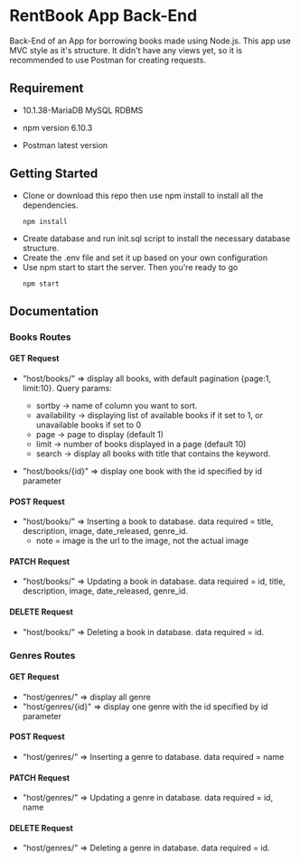 # RentBook App Back-End

Back-End of an App for borrowing books made using Node.js. This app use MVC style as it's structure. It didn't have any views yet, so it is recommended to use Postman for creating requests.


## Requirement

- 10.1.38-MariaDB MySQL RDBMS

- npm version 6.10.3

- Postman latest version


## Getting Started

 - Clone or download this repo then use npm install to install all the dependencies.
	```
	npm install
	```
 - Create database and run init.sql script to install the necessary database structure. 
 - Create the .env file and set it up based on your own configuration 
 - Use npm start to start the server. Then you're ready to go
	```
	npm start
	```
## Documentation

### Books Routes

#### GET Request

 - "host/books/" => display all books, with default pagination {page:1, limit:10}. Query params:
	- sortby -> name of column you want to sort. 
	- availability -> displaying list of available books if it set to 1, or unavailable books if set to 0
	- page -> page to display (default 1)
	- limit -> number of books displayed in a page (default 10)
	- search -> display all books with title that contains the keyword.

 - "host/books/{id}" => display one book with the id specified by id parameter


#### POST Request

 - "host/books/" => Inserting a book to database. data required = title, description, image, date_released, genre_id. 
	- note = image is the url to the image, not the actual image


#### PATCH Request

 - "host/books/" => Updating a book in database. data required = id, title, description, image, date_released, genre_id.


#### DELETE Request

 - "host/books/" => Deleting a book in database. data required = id.


### Genres Routes

#### GET Request

 - "host/genres/" => display all genre
 - "host/genres/{id}" => display one genre with the id specified by id parameter


#### POST Request

 - "host/genres/" => Inserting a genre to database. data required = name


#### PATCH Request

 - "host/genres/" => Updating a genre in database. data required = id, name


#### DELETE Request

 - "host/genres/" => Deleting a genre in database. data required = id.

